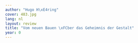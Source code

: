 ```yaml
---
author: "Hugo H\xE4ring"
cover: 483.jpg
lang: nl
layout: review
title: "Vom neuen Bauen \xFCber das Geheimnis der Gestalt"
year: 0
---
```

